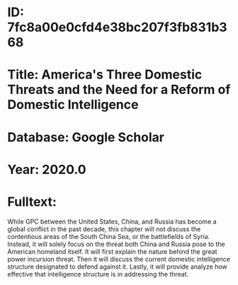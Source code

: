 # ID: 7fc8a00e0cfd4e38bc207f3fb831b368
# Title: America's Three Domestic Threats and the Need for a Reform of Domestic Intelligence
# Database: Google Scholar
# Year: 2020.0
# Fulltext:
While GPC between the United States, China, and Russia has become a global conflict in the past decade, this chapter will not discuss the contentious areas of the South China Sea, or the battlefields of Syria.
Instead, it will solely focus on the threat both China and Russia pose to the American homeland itself.
It will first explain the nature behind the great power incursion threat.
Then it will discuss the current domestic intelligence structure designated to defend against it.
Lastly, it will provide analyze how effective that intelligence structure is in addressing the threat.